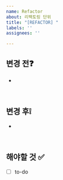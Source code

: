 ```yaml
---
name: Refactor
about: 리팩토링 단위
title: "[REFACTOR] "
labels: ''
assignees: ''

---
```


## 변경 전❓
- 

<br>

## 변경 후❕
- 

<br>

## 해야할 것 ✅

- [ ] to-do

<br>
